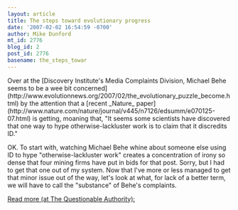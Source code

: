 ```yaml
---
layout: article
title: The steps toward evolutionary progress
date: '2007-02-02 16:54:59 -0700'
author: Mike Dunford
mt_id: 2776
blog_id: 2
post_id: 2776
basename: the_steps_towar
---
```

<p>Over at the [Discovery Institute's Media Complaints Division, Michael Behe seems to be a wee bit concerned](http://www.evolutionnews.org/2007/02/the_evolutionary_puzzle_become.html) by the attention that a [recent _Nature_ paper](http://www.nature.com/nature/journal/v445/n7126/edsumm/e070125-07.html) is getting, moaning that, "It seems some scientists have discovered that one way to hype otherwise-lackluster work is to claim that it discredits ID."</p>


<p>OK. To start with, watching Michael Behe whine about someone else using ID to hype "otherwise-lackluster work" creates a concentration of irony so dense that four mining firms have put in bids for that post. Sorry, but I had to get that one out of my system. Now that I've more or less managed to get that minor issue out of the way, let's look at what, for lack of a better term, we will have to call the "substance" of Behe's complaints. </p>

[Read more (at The Questionable Authority):](http://scienceblogs.com/authority/2007/02/the_steps_toward_evolutionary.php)
